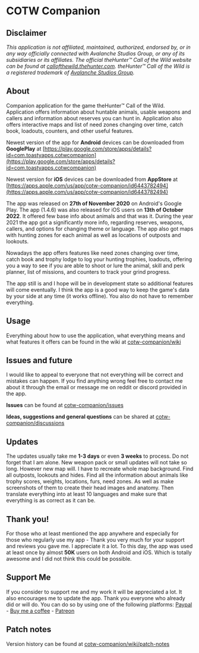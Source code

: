# COTW Companion

## Disclaimer

_This application is not affiliated, maintained, authorized, endorsed by, or in any way officially
connected with Avalanche Studios Group, or any of its subsidiaries or its affiliates. The official
theHunter™ Call of the Wild website can be found
at [callofthewild.thehunter.com](https://callofthewild.thehunter.com). theHunter™ Call of the Wild
is a registered trademark of [Avalanche Studios Group](https://avalanchestudios.com/)._

## About

Companion application for the game theHunter™ Call of the Wild. Application offers information about
huntable animals, usable weapons and callers and information about reserves you can hunt in.
Application also offers interactive maps and list of need zones changing over time, catch book,
loadouts, counters, and other useful features.

Newest version of the app for **Android** devices can be downloaded from **GooglePlay**
at [https://play.google.com/store/apps/details?id=com.toastyapps.cotwcompanion](https://play.google.com/store/apps/details?id=com.toastyapps.cotwcompanion)

Newest version for **iOS** devices can be downloaded from **AppStore**
at [https://apps.apple.com/us/app/cotw-companion/id6443782494](https://apps.apple.com/us/app/cotw-companion/id6443782494)

The app was released on **27th of November 2020** on Android's Google Play. The app (1.4.6) was also
released for iOS users on **13th of October 2022**. It offered few base info about animals and that
was it. During the year 2021 the app got a significantly more info, regarding reserves, weapons,
callers, and options for changing theme or language. The app also got maps with hunting zones for
each animal as well as locations of outposts and lookouts.

Nowadays the app offers features like need zones changing over time, catch book and trophy lodge to
log your hunting trophies, loadouts, offering you a way to see if you are able to shoot or lure the
animal, skill and perk planner, list of missions, and counters to track your grind progress.

The app still is and I hope will be in development state so additional features will come
eventually. I think the app is a good way to keep the game's data by your side at any time (it works
offline). You also do not have to remember everything.

## Usage

Everything about how to use the application, what everything means and what features it offers can
be found in the wiki at [cotw-companion/wiki](https://github.com/janstehno/cotw-companion/wiki)

## Issues and future

I would like to appeal to everyone that not everything will be correct and mistakes can happen. If
you find anything wrong feel free to contact me about it through the email or message me on reddit
or discord provided in the app.

**Issues** can be found
at [cotw-companion/issues](https://github.com/janstehno/cotw-companion/issues)

**Ideas, suggestions and general questions** can be shared
at [cotw-companion/discussions](https://github.com/janstehno/cotw-companion/discussions)

## Updates

The updates usually take me **1-3 days** or even **3 weeks** to process. Do not forget that I am
alone. New weapon pack or small updates will not take so long. However new map will. I have to
recreate whole map background. Find all outposts, lookouts and hides. Find all the information about
animals like trophy scores, weights, locations, furs, need zones. As well as make screenshots of them to
create their head images and anatomy. Then translate everything into at least 10 languages and make sure
that everything is as correct as it can be.

## Thank you!

For those who at least mentioned the app anywhere and especially for those who regularly use my app - Thank
you very much for your support and reviews you gave me. I appreciate it a lot. To this day, the app was
used at least once by almost **50K** users on both Android and iOS. Which is totally awesome and I
did not think this could be possible.

## Support Me

If you consider to support me and my work it will be appreciated a lot. It also encourages me to update
the app. Thank you everyone who already did or will do. You can do so by using one of the following platforms:
[Paypal](https://paypal.me/toastovac) -
[Buy me a coffee](https://www.buymeacoffee.com/toastovac) -
[Patreon](https://www.patreon.com/Toastovac)

## Patch notes

Version history can be found
at [cotw-companion/wiki/patch-notes](https://github.com/janstehno/cotw-companion/wiki/Patch-notes)
